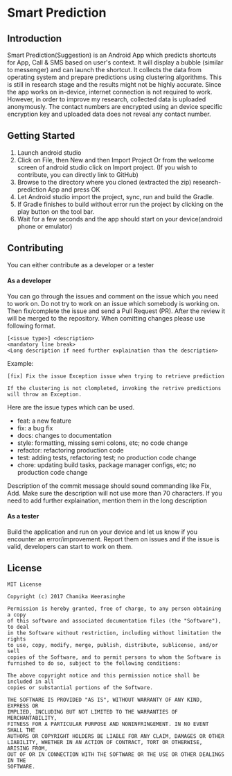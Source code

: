 # Smart Prediction

## Introduction

Smart Prediction(Suggestion) is an Android App which predicts shortcuts for App, Call & SMS based on user's context. It will display a bubble (similar to messenger) and can launch the shortcut. It collects the data from operating system and prepare predictions using clustering algorithms. This is still in research stage and the results might not be highly accurate. Since the app works on in-device, internet connection is not required to work. However, in order to improve my research, collected data is uploaded anonymously. The contact numbers are encrypted using an device specific encryption key and uploaded data does not reveal any contact number.

## Getting Started

1. Launch android studio
2. Click on File, then New and then Import Project Or from the welcome screen of android studio click on Import project. (If you wish to contribute, you can directly link to GitHub)
3. Browse to the directory where you cloned (extracted the zip) research-prediction App and press OK
4. Let Android studio import the project, sync, run and build the Gradle.
5. If Gradle finishes to build without error run the project by clicking on the play button on the tool bar.
6. Wait for a few seconds and the app should start on your device(android phone or emulator)


## Contributing
You can either contribute as a developer or a tester

#### As a developer
You can go through the issues and comment on the issue which you need to work on. Do not try to work on an issue which somebody is working on. Then fix/complete the issue and send a Pull Request (PR). After the review it will be merged to the repository. 
When comitting changes please use following format.

```
[<issue type>] <description>
<mandatory line break>
<Long description if need further explaination than the description>
```

Example:
```
[fix] Fix the issue Exception issue when trying to retrieve prediction

If the clustering is not clompleted, invoking the retrive predictions will throw an Exception.
```

Here are the issue types which can be used. 

* feat: a new feature
* fix: a bug fix
* docs: changes to documentation
* style: formatting, missing semi colons, etc; no code change
* refactor: refactoring production code
* test: adding tests, refactoring test; no production code change
* chore: updating build tasks, package manager configs, etc; no production code change

Description of the commit message should sound commanding like Fix, Add. Make sure the description will not use more than 70 characters. If you need to add further explaination, mention them in the long description

#### As a tester

Build the application and run on your device and let us know if you encounter an error/improvement. Report them on issues and if the issue is valid, developers can start to work on them.

## License

```
MIT License

Copyright (c) 2017 Chamika Weerasinghe

Permission is hereby granted, free of charge, to any person obtaining a copy
of this software and associated documentation files (the "Software"), to deal
in the Software without restriction, including without limitation the rights
to use, copy, modify, merge, publish, distribute, sublicense, and/or sell
copies of the Software, and to permit persons to whom the Software is
furnished to do so, subject to the following conditions:

The above copyright notice and this permission notice shall be included in all
copies or substantial portions of the Software.

THE SOFTWARE IS PROVIDED "AS IS", WITHOUT WARRANTY OF ANY KIND, EXPRESS OR
IMPLIED, INCLUDING BUT NOT LIMITED TO THE WARRANTIES OF MERCHANTABILITY,
FITNESS FOR A PARTICULAR PURPOSE AND NONINFRINGEMENT. IN NO EVENT SHALL THE
AUTHORS OR COPYRIGHT HOLDERS BE LIABLE FOR ANY CLAIM, DAMAGES OR OTHER
LIABILITY, WHETHER IN AN ACTION OF CONTRACT, TORT OR OTHERWISE, ARISING FROM,
OUT OF OR IN CONNECTION WITH THE SOFTWARE OR THE USE OR OTHER DEALINGS IN THE
SOFTWARE.
```